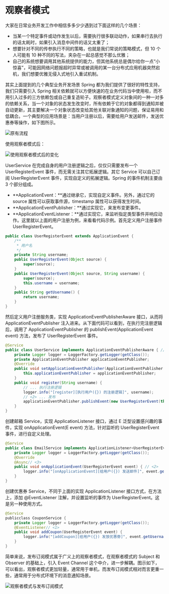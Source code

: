 # 观察者模式

大家在日常业务开发工作中相信多多少少遇到过下面这样的几个场景：

- 当某一个特定事件或动作发生以后，需要执行很多联动动作，如果串行去执行的话太耗时，如果引入消息中间件的话又太重了；
- 想要针对不同的传参执行不同的策略，也就是我们常说的策略模式，但 10 个人可能有 10 种不同的写法，夹杂在一起总感觉不那么优雅；
- 自己的系统想要调用其他系统提供的能力，但其他系统总是偶尔给你一点“小惊喜”，可能因网络问题报超时异常或被调用的某一台分布式应用机器突然宕机，我们想要优雅无侵入式地引入重试机制。

其实上面提到的几个典型业务开发场景 Spring 都为我们提供了很好的特性支持，我们只需要引入 Spring 相关依赖就可以方便快速的在业务代码当中使用啦，而不用引入过多的三方依赖包或自己重复造轮子。观察者模式定义对象间的一种一对多的依赖关系，当一个对象的状态发生改变时，所有依赖于它的对象都得到通知并被自动更新，其主要解决一个对象状态改变给其他关联对象通知的问题，保证易用和低耦合。一个典型的应用场景是：当用户注册以后，需要给用户发送邮件，发送优惠券等操作，如下图所示。

![原有流程](https://s3.ax1x.com/2021/02/28/6CAEDI.md.png)

使用观察者模式后：

![使用观察者模式后的变化](https://s3.ax1x.com/2021/02/28/6CAQ2Q.png)

UserService 在完成自身的用户注册逻辑之后，仅仅只需要发布一个 UserRegisterEvent 事件，而无需关注其它拓展逻辑。其它 Service 可以自己订阅 UserRegisterEvent 事件，实现自定义的拓展逻辑。Spring 的事件机制主要由 3 个部分组成。

- **ApplicationEvent：**通过继承它，实现自定义事件。另外，通过它的 source 属性可以获取事件源，timestamp 属性可以获得发生时间。
- **ApplicationEventPublisher：**通过实现它，来发布变更事件。
- **ApplicationEventListener：**通过实现它，来监听指定类型事件并响应动作。这里就以上面的用户注册为例，来看看代码示例。首先定义用户注册事件 UserRegisterEvent。

```java
public class UserRegisterEvent extends ApplicationEvent {
    /**
     * 用户名
     */
    private String username;
    public UserRegisterEvent(Object source) {
        super(source);
    }
    public UserRegisterEvent(Object source, String username) {
        super(source);
        this.username = username;
    }
    public String getUsername() {
        return username;
    }
}
```

然后定义用户注册服务类，实现 ApplicationEventPublisherAware 接口，从而将 ApplicationEventPublisher 注入进来。从下面代码可以看到，在执行完注册逻辑后，调用了 ApplicationEventPublisher 的 publishEvent(ApplicationEvent event) 方法，发布了 UserRegisterEvent 事件。

```java
@Service
public class UserService implements ApplicationEventPublisherAware { // <1>
    private Logger logger = LoggerFactory.getLogger(getClass());
    private ApplicationEventPublisher applicationEventPublisher;
    @Override
    public void setApplicationEventPublisher(ApplicationEventPublisher applicationEventPublisher) {
        this.applicationEventPublisher = applicationEventPublisher;
    }
    public void register(String username) {
        // ... 执行注册逻辑
        logger.info("[register][执行用户({}) 的注册逻辑]", username);
        // <2> ... 发布
        applicationEventPublisher.publishEvent(new UserRegisterEvent(this, username));
    }
}
```

创建邮箱 Service，实现 ApplicationListener 接口，通过 E 泛型设置感兴趣的事件，实现 onApplicationEvent(E event) 方法，针对监听的 UserRegisterEvent 事件，进行自定义处理。

```java
@Service
public class EmailService implements ApplicationListener<UserRegisterEvent> { // <1>
    private Logger logger = LoggerFactory.getLogger(getClass());
    @Override
    @Async// <3>
    public void onApplicationEvent(UserRegisterEvent event) { // <2>
        logger.info("[onApplicationEvent][给用户({}) 发送邮件]", event.getUsername());
    }
}
```

创建优惠券 Service，不同于上面的实现 ApplicationListener 接口方式，在方法上，添加 @EventListener 注解，并设置监听的事件为 UserRegisterEvent。这是另一种使用方式。

```java
@Service
publicclass CouponService {
    private Logger logger = LoggerFactory.getLogger(getClass());
    @EventListener// <1>
    public void addCoupon(UserRegisterEvent event) {
        logger.info("[addCoupon][给用户({}) 发放优惠劵]", event.getUsername());
    }
}
```

简单来说，发布订阅模式属于广义上的观察者模式，在观察者模式的 Subject 和 Observer 的基础上，引入 Event Channel 这个中介，进一步解耦。图示如下，可以看出，观察者模式更加轻量，通常用于单机，而发布订阅模式相对而言更重一些，通常用于分布式环境下的消息通知场景。

![观察者模式与发布订阅模式](https://s3.ax1x.com/2021/02/28/6CeMoq.md.png)
